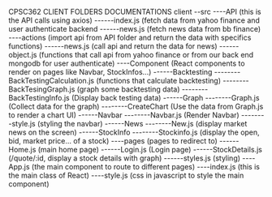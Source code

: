 CPSC362
CLIENT FOLDERS DOCUMENTATIONS client
--src
----API (this is the API calls using axios)
------index.js (fetch data from yahoo finance and user authenticate backend
------news.js (fetch news data from bb finance)
----actions (import api from API folder and return the data with specifics functions)
------news.js (call api and return the data for news)
------object.js (functions that call api from yahoo finance or from our back end mongodb for user authenticate)
----Component (React components to render on pages like Navbar, StockInfos...)
------Backtesting
--------BackTestingCalculation.js (functions that calculate backtesting)
--------BackTesingGraph.js (graph some backtesting data)
--------BackTestingInfo.js (Display back testing data)
------Graph
--------Graph.js (Collect data for the graph)
--------CreateChart (Use the data from Graph.js to render a chart UI)
------Navbar
--------Navbar.js (Render Navbar)
--------style.js (styling the navbar)
------News
--------New.js (display market news on the screen)
------StockInfo
--------Stockinfo.js (display the open, bid, market price... of a stock) ----pages (pages to redirect to)
------Home.js (main home page)
------Login.js (Login page)
------StockDetails.js (/quote/:id, display a stock details with graph)
------styles.js (styling)
----App.js (the main component to route to different pages)
----index.js (this is the main class of React)
----style.js (css in javascript to style the main component)
